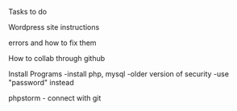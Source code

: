Tasks to do

Wordpress site instructions

errors and how to fix them 

How to collab through github

Install Programs
-install php, mysql 
-older version of security 
-use "password" instead 

phpstorm - connect with git